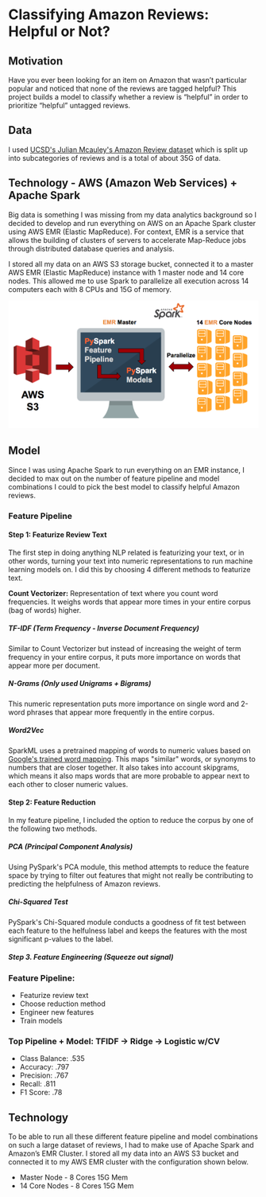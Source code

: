 # Classifying Amazon Reviews: Helpful or Not?

## Motivation

Have you ever been looking for an item on Amazon that wasn’t particular popular and noticed that none of the reviews are tagged helpful? This project builds a model to classify whether a review is “helpful” in order to prioritize “helpful” untagged reviews.

## Data

I used [UCSD's Julian Mcauley's Amazon Review dataset](http://jmcauley.ucsd.edu/data/amazon/links.html) which is split up into subcategories of reviews and is a total of about 35G of data.

## Technology - AWS (Amazon Web Services) + Apache Spark

Big data is something I was missing from my data analytics background so I decided to develop and run everything on AWS on an Apache Spark cluster using AWS EMR (Elastic MapReduce). For context, EMR is a service that allows the building of clusters of servers to accelerate Map-Reduce jobs through distributed database queries and analysis.

I stored all my data on an AWS S3 storage bucket, connected it to a master AWS EMR (Elastic MapReduce) instance with 1 master node and 14 core nodes. This allowed me to use Spark to parallelize all execution across 14 computers each with 8 CPUs and 15G of memory.

![images/aws_workflow.png](images/aws_workflow.png)

## Model

Since I was using Apache Spark to run everything on an EMR instance, I decided to max out on the number of feature pipeline and model combinations I could to pick the best model to classify helpful Amazon reviews.

### Feature Pipeline

#### Step 1: Featurize Review Text
The first step in doing anything NLP related is featurizing your text, or in other words, turning your text into numeric representations to run machine learning models on. I did this by choosing 4 different methods to featurize text.

**Count Vectorizer:** Representation of text where you count word frequencies. It weighs words that appear more times in your entire corpus (bag of words) higher.

##### TF-IDF (Term Frequency - Inverse Document Frequency)
Similar to Count Vectorizer but instead of increasing the weight of term frequency in your entire corpus, it puts more importance on words that appear more per document.

##### N-Grams (Only used Unigrams + Bigrams)
This numeric representation puts more importance on single word and 2-word phrases that appear more frequently in the entire corpus.

##### Word2Vec
SparkML uses a pretrained mapping of words to numeric values based on [Google's trained word mapping](https://code.google.com/archive/p/word2vec/). This maps "similar" words, or synonyms to numbers that are closer together. It also takes into account skipgrams, which means it also maps words that are more probable to appear next to each other to closer numeric values.

#### Step 2: Feature Reduction
In my feature pipeline, I included the option to reduce the corpus by one of the following two methods.

##### PCA (Principal Component Analysis)
Using PySpark's PCA module, this method attempts to reduce the feature space by trying to filter out features that might not really be contributing to predicting the helpfulness of Amazon reviews.

##### Chi-Squared Test
PySpark's Chi-Squared module conducts a goodness of fit test between each feature to the helfulness label and keeps the features with the most significant p-values to the label.

##### Step 3. Feature Engineering (Squeeze out signal)

### Feature Pipeline:
- Featurize review text
- Choose reduction method
- Engineer new features
- Train models

### Top Pipeline + Model: TFIDF -> Ridge -> Logistic w/CV
- Class Balance: .535
- Accuracy: .797
- Precision: .767
- Recall: .811
- F1 Score: .78

## Technology

To be able to run all these different feature pipeline and model combinations on such a large dataset of reviews, I had to make use of Apache Spark and Amazon’s EMR Cluster. I stored all my data into an AWS S3 bucket and connected it to my AWS EMR cluster with the configuration shown below.
- Master Node - 8 Cores 15G Mem
- 14 Core Nodes - 8 Cores 15G Mem

